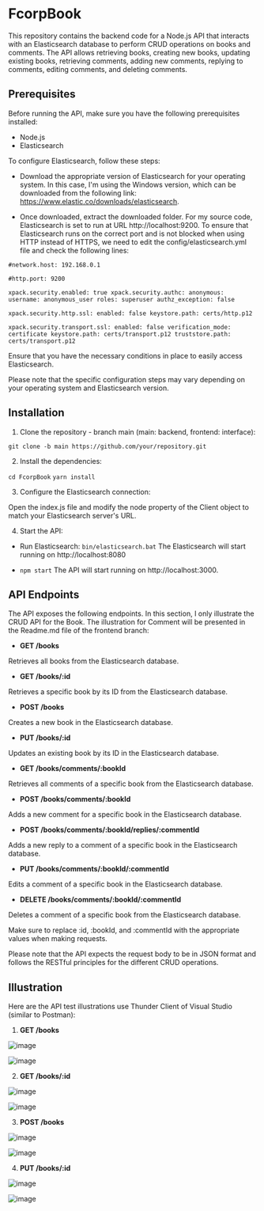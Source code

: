 # FcorpBook
This repository contains the backend code for a Node.js API that interacts with an Elasticsearch database to perform CRUD operations on books and comments. The API allows retrieving books, creating new books, updating existing books, retrieving comments, adding new comments, replying to comments, editing comments, and deleting comments.

## Prerequisites
Before running the API, make sure you have the following prerequisites installed:

- Node.js
- Elasticsearch

To configure Elasticsearch, follow these steps:

- Download the appropriate version of Elasticsearch for your operating system. In this case, I'm using the Windows version, which can be downloaded from the following link: https://www.elastic.co/downloads/elasticsearch.

- Once downloaded, extract the downloaded folder. For my source code, Elasticsearch is set to run at URL http://localhost:9200. To ensure that Elasticsearch runs on the correct port and is not blocked when using HTTP instead of HTTPS, we need to edit the config/elasticsearch.yml file and check the following lines:

`#network.host: 192.168.0.1`

`#http.port: 9200`

`xpack.security.enabled: true
xpack.security.authc:
anonymous:
    username: anonymous_user
    roles: superuser
    authz_exception: false`

`xpack.security.http.ssl:
  enabled: false
  keystore.path: certs/http.p12`

`xpack.security.transport.ssl:
  enabled: false
  verification_mode: certificate
  keystore.path: certs/transport.p12
  truststore.path: certs/transport.p12`

Ensure that you have the necessary conditions in place to easily access Elasticsearch.

Please note that the specific configuration steps may vary depending on your operating system and Elasticsearch version.

## Installation

1. Clone the repository - branch main (main: backend, frontend: interface):

`git clone -b main https://github.com/your/repository.git`

2. Install the dependencies:

`cd FcorpBook`
`yarn install`

3. Configure the Elasticsearch connection:

Open the index.js file and modify the node property of the Client object to match your Elasticsearch server's URL.

4. Start the API:

- Run Elasticsearch: `bin/elasticsearch.bat`
The Elasticsearch will start running on http://localhost:8080

- `npm start`
The API will start running on http://localhost:3000.

## API Endpoints
The API exposes the following endpoints. In this section, I only illustrate the CRUD API for the Book. The illustration for Comment will be presented in the Readme.md file of the frontend branch:

- **GET /books**

Retrieves all books from the Elasticsearch database.

- **GET /books/:id**

Retrieves a specific book by its ID from the Elasticsearch database.

- **POST /books**

Creates a new book in the Elasticsearch database.

- **PUT /books/:id**

Updates an existing book by its ID in the Elasticsearch database.

- **GET /books/comments/:bookId**

Retrieves all comments of a specific book from the Elasticsearch database.

- **POST /books/comments/:bookId**

Adds a new comment for a specific book in the Elasticsearch database.

- **POST /books/comments/:bookId/replies/:commentId**

Adds a new reply to a comment of a specific book in the Elasticsearch database.

- **PUT /books/comments/:bookId/:commentId**

Edits a comment of a specific book in the Elasticsearch database.

- **DELETE /books/comments/:bookId/:commentId**

Deletes a comment of a specific book from the Elasticsearch database.

Make sure to replace :id, :bookId, and :commentId with the appropriate values when making requests.

Please note that the API expects the request body to be in JSON format and follows the RESTful principles for the different CRUD operations.

## Illustration
Here are the API test illustrations use Thunder Client of Visual Studio (similar to Postman):

1. **GET /books**

![image](https://github.com/tunth301201/FcorpBook/assets/92015206/645d4276-835c-4fb1-bcfb-b841c7be9034)

![image](https://github.com/tunth301201/FcorpBook/assets/92015206/bba83b65-e8e4-4bc5-bc54-75e0bf200016)


2. **GET /books/:id**

![image](https://github.com/tunth301201/FcorpBook/assets/92015206/b8b0c7ee-0cb3-4602-b846-962581d72a17)

![image](https://github.com/tunth301201/FcorpBook/assets/92015206/09071324-962b-4775-b8ce-d8b75bc88fc0)


3. **POST /books**

![image](https://github.com/tunth301201/FcorpBook/assets/92015206/83e9c6a1-2b5a-448d-9c03-1648409fb983)

![image](https://github.com/tunth301201/FcorpBook/assets/92015206/7fcdf3a5-2b99-4f8f-88eb-527cd2e1bec1)


4. **PUT /books/:id**

![image](https://github.com/tunth301201/FcorpBook/assets/92015206/a6cc93e3-d0eb-43d4-83fa-5e5eba7b8e97)

![image](https://github.com/tunth301201/FcorpBook/assets/92015206/dde427e7-8e36-427a-9e36-168745b29796)

